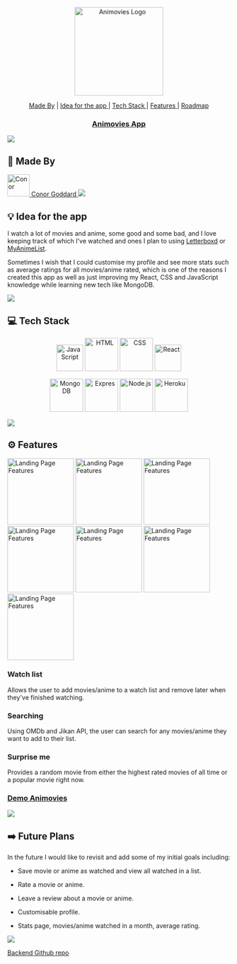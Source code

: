 
<a href="https://animovies.netlify.app/">
<p align="center"><img src="https://puu.sh/JiDdV/000cebccab.png" alt="Animovies Logo" width="200"/></p>
</a>

<p align="center">
<a href="#-made-by">Made By</a> |
<a href="#-idea-for-the-app"> Idea for the app </a> |
<a href="#-tech-stack"> Tech Stack </a> |
<a href="#%EF%B8%8F-features"> Features </a> |
<a href="#%EF%B8%8F-future-plans"> Roadmap </a>
</p>

<h3 align="center">
<a href="https://animovies.netlify.app/">Animovies App</a> 
</h3>


<img src="https://raw.githubusercontent.com/andreasbm/readme/master/assets/lines/rainbow.png"/>

 ## 👋 Made By

<a href="https://github.com/ConorG1247">
<img src="https://images.weserv.nl/?url=https://avatars.githubusercontent.com/u/102623019?v=4v=4&h=300&w=300&fit=cover&mask=circle&maxage=7d" alt="Conor" title="Conor Goddard" height="50"/> Conor Goddard
<a/>

<img src="https://raw.githubusercontent.com/andreasbm/readme/master/assets/lines/rainbow.png"/>

## 💡 Idea for the app

I watch a lot of movies and anime, some good and some bad, and I love keeping track of which I've watched and ones I plan to using [Letterboxd](https://letterboxd.com) or [MyAnimeList](https://MyAnimeList.net). 

Sometimes I wish that I could customise my profile and see more stats such as average ratings for all movies/anime rated, which is one of the reasons I created this app as well as just improving my React, CSS and JavaScript knowledge while learning new tech like MongoDB.


<img src="https://raw.githubusercontent.com/andreasbm/readme/master/assets/lines/rainbow.png"/>

## 💻 Tech Stack

<p align="center">

<img src="https://seeklogo.com/images/J/javascript-js-logo-2949701702-seeklogo.com.png" alt="JavaScript" title="JavaScript" height="60"/>
<img src="https://seeklogo.com/images/H/html5-logo-EF92D240D7-seeklogo.com.png" alt="HTML" title="HTML" height="75"/>
<img src="https://seeklogo.com/images/C/css3-logo-8724075274-seeklogo.com.png" alt="CSS" title="CSS" height="75"/>
<img src="https://seeklogo.com/images/R/react-logo-7B3CE81517-seeklogo.com.png" alt="React" title="React" height="60"/>
</p> 

<p align="center">
<img src="https://infinapps.com/wp-content/uploads/2018/10/mongodb-logo.png" alt="MongoDB" title="MongoDB" height="75"/>
<img src="https://assets.website-files.com/61ca3f775a79ec5f87fcf937/6202fcdee5ee8636a145a41b_1234.png" alt="Expres" title="Express" width="75"/>
<img src="https://seeklogo.com/images/N/nodejs-logo-FBE122E377-seeklogo.com.png" alt="Node.js" title="Node.js" height="75"/>
<img src="https://seeklogo.com/images/H/heroku-logo-B774A78667-seeklogo.com.png" alt="Heroku" title="Heroku" height="75"/>
</p> 

<img src="https://raw.githubusercontent.com/andreasbm/readme/master/assets/lines/rainbow.png"/>
  
 ## ⚙️ Features 
 
 <p>
 <img src="https://puu.sh/JdKyA/0cb68f05ee.png" alt="Landing Page Features" title="Landing Page Features" width="150"/>
 <img src="https://puu.sh/JdJkt/b1d4623621.png" alt="Landing Page Features" title="Landing Page Features" width="150"/>
 <img src="https://puu.sh/JdKzm/957cdbf009.png" alt="Landing Page Features" title="Landing Page Features" width="150"/>
 <img src="https://puu.sh/JdKzs/6e201a4cc0.png" alt="Landing Page Features" title="Landing Page Features" width="150"/>
 <img src="https://puu.sh/JdKzE/a048fd2b56.png" alt="Landing Page Features" title="Landing Page Features" width="150"/>
 <img src="https://puu.sh/JdKza/5c8817e8e7.png" alt="Landing Page Features" title="Landing Page Features" width="150"/>
 <img src="https://puu.sh/JdKyP/32f4034903.png" alt="Landing Page Features" title="Landing Page Features" width="150"/>
 </p>

 
 ### Watch list
 
 Allows the user to add movies/anime to a watch list and remove later when they've finished watching.
 
 ### Searching
 
 Using OMDb and Jikan API, the user can search for any movies/anime they want to add to their list.
 
 ### Surprise me
 
 Provides a random movie from either the highest rated movies of all time or a popular movie right now.
 
 ### <a href="https://animovies.netlify.app/">Demo Animovies</a>  
 
 <img src="https://raw.githubusercontent.com/andreasbm/readme/master/assets/lines/rainbow.png"/>
 

## ➡️ Future Plans

In the future I would like to revisit and add some of my initial goals including:

- Save movie or anime as watched and view all watched in a list.

- Rate a movie or anime.

- Leave a review about a movie or anime.

- Customisable profile.

- Stats page, movies/anime watched in a month, average rating.

<img src="https://raw.githubusercontent.com/andreasbm/readme/master/assets/lines/rainbow.png"/>

[Backend Github repo](https://github.com/ConorG1247/movie-api-backend)

